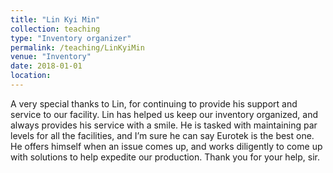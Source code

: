 ```yaml
---
title: "Lin Kyi Min"
collection: teaching
type: "Inventory organizer"
permalink: /teaching/LinKyiMin
venue: "Inventory"
date: 2018-01-01
location:
---
```

A very special thanks to Lin, for continuing to provide his support and service to our facility. Lin has helped us keep our inventory organized, and always provides his service with a smile. He is tasked with maintaining par levels for all the facilities, and I’m sure he can say Eurotek is the best one. He offers himself when an issue comes up, and works diligently to come up with solutions to help expedite our production. Thank you for your help, sir.
